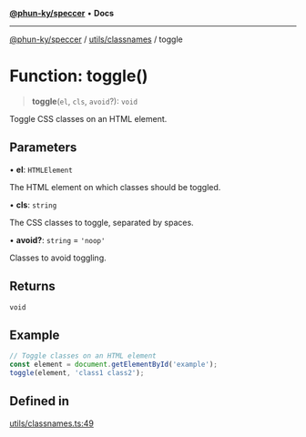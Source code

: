[**@phun-ky/speccer**](../../../README.md) • **Docs**

***

[@phun-ky/speccer](../../../README.md) / [utils/classnames](../README.md) / toggle

# Function: toggle()

> **toggle**(`el`, `cls`, `avoid`?): `void`

Toggle CSS classes on an HTML element.

## Parameters

• **el**: `HTMLElement`

The HTML element on which classes should be toggled.

• **cls**: `string`

The CSS classes to toggle, separated by spaces.

• **avoid?**: `string` = `'noop'`

Classes to avoid toggling.

## Returns

`void`

## Example

```ts
// Toggle classes on an HTML element
const element = document.getElementById('example');
toggle(element, 'class1 class2');
```

## Defined in

[utils/classnames.ts:49](https://github.com/phun-ky/speccer/blob/main/src/utils/classnames.ts#L49)

